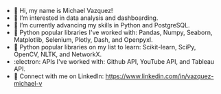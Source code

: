 - 👋 Hi, my name is Michael Vazquez!
- 👀 I’m interested in data analysis and dashboarding.
- 🌱 I’m currently advancing my skills in Python and PostgreSQL. 
- 📖 Python popular libraries I've worked with: Pandas, Numpy, Seaborn, Matplotlib, Selenium, Plotly, Dash, and Openpyxl.
- 📑 Python popular libraries on my list to learn: Scikit-learn, SciPy, OpenCV, NLTK, and NetworkX.
- :electron: APIs I've worked with: Github API, YouTube API, and Tableau API.
- 🤙 Connect with me on LinkedIn: https://www.linkedin.com/in/vazquez-michael-v
